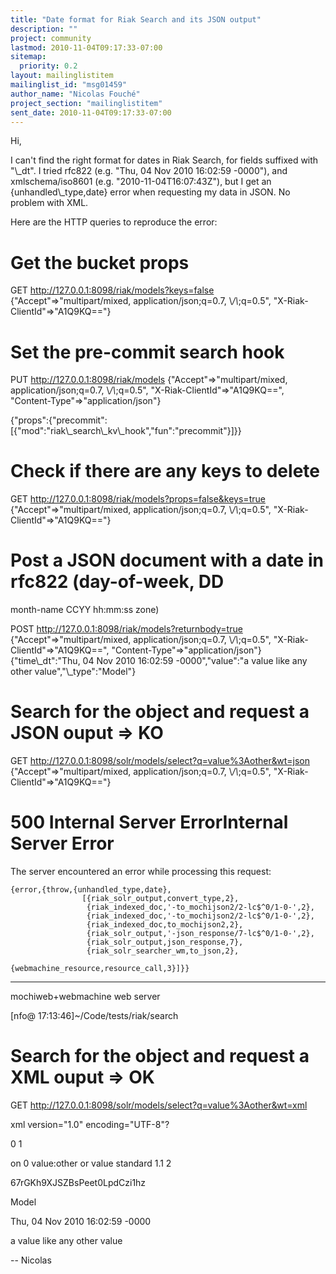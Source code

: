 ```yaml
---
title: "Date format for Riak Search and its JSON output"
description: ""
project: community
lastmod: 2010-11-04T09:17:33-07:00
sitemap:
  priority: 0.2
layout: mailinglistitem
mailinglist_id: "msg01459"
author_name: "Nicolas Fouché"
project_section: "mailinglistitem"
sent_date: 2010-11-04T09:17:33-07:00
---
```



Hi,

I can't find the right format for dates in Riak Search, for fields
suffixed with "\\_dt". I tried rfc822 (e.g. "Thu, 04 Nov 2010 16:02:59
-0000"), and xmlschema/iso8601 (e.g. "2010-11-04T16:07:43Z"), but I
get an {unhandled\\_type,date} error when requesting my data in JSON. No
problem with XML.

Here are the HTTP queries to reproduce the error:

# Get the bucket props

GET http://127.0.0.1:8098/riak/models?keys=false
 {"Accept"=&gt;"multipart/mixed, application/json;q=0.7, \\*/\\*;q=0.5",
"X-Riak-ClientId"=&gt;"A1Q9KQ=="}

# Set the pre-commit search hook

PUT http://127.0.0.1:8098/riak/models
 {"Accept"=&gt;"multipart/mixed, application/json;q=0.7, \\*/\\*;q=0.5",
"X-Riak-ClientId"=&gt;"A1Q9KQ==", "Content-Type"=&gt;"application/json"}
 
{"props":{"precommit":[{"mod":"riak\\_search\\_kv\\_hook","fun":"precommit"}]}}

# Check if there are any keys to delete

GET http://127.0.0.1:8098/riak/models?props=false&keys=true
 {"Accept"=&gt;"multipart/mixed, application/json;q=0.7, \\*/\\*;q=0.5",
"X-Riak-ClientId"=&gt;"A1Q9KQ=="}

# Post a JSON document with a date in rfc822 (day-of-week, DD
month-name CCYY hh:mm:ss zone)

POST http://127.0.0.1:8098/riak/models?returnbody=true
 {"Accept"=&gt;"multipart/mixed, application/json;q=0.7, \\*/\\*;q=0.5",
"X-Riak-ClientId"=&gt;"A1Q9KQ==", "Content-Type"=&gt;"application/json"}
 {"time\\_dt":"Thu, 04 Nov 2010 16:02:59 -0000","value":"a value like
any other value","\\_type":"Model"}

# Search for the object and request a JSON ouput =&gt; KO

GET http://127.0.0.1:8098/solr/models/select?q=value%3Aother&wt=json
 {"Accept"=&gt;"multipart/mixed, application/json;q=0.7, \\*/\\*;q=0.5",
"X-Riak-ClientId"=&gt;"A1Q9KQ=="}

 500 Internal Server
ErrorInternal Server Error
=====================

The server
encountered an error while processing this
request:  

```
{error,{throw,{unhandled_type,date},
                [{riak_solr_output,convert_type,2},
                 {riak_indexed_doc,'-to_mochijson2/2-lc$^0/1-0-',2},
                 {riak_indexed_doc,'-to_mochijson2/2-lc$^0/1-0-',2},
                 {riak_indexed_doc,to_mochijson2,2},
                 {riak_solr_output,'-json_response/7-lc$^0/1-0-',2},
                 {riak_solr_output,json_response,7},
                 {riak_solr_searcher_wm,to_json,2},

{webmachine_resource,resource_call,3}]}}
```


---

mochiweb+webmachine
web server

[nfo@
17:13:46]~/Code/tests/riak/search

# Search for the object and request a XML ouput =&gt; OK

GET http://127.0.0.1:8098/solr/models/select?q=value%3Aother&wt=xml

 xml version="1.0" encoding="UTF-8"?


0
1

on
0
value:other
or
value
standard
1.1
2


67rGKh9XJSZBsPeet0LpdCzi1hz
 
Model
 
Thu, 04 Nov 2010 16:02:59 -0000
 
a value like any other value
 


-- Nicolas

